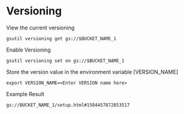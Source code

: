# Versioning 

View the current versioning

```
gsutil versioning get gs://$BUCKET_NAME_1
```

Enable Versioning

```
gsutil versioning set on gs://$BUCKET_NAME_1
```

Store the version value in the environment variable [VERSION_NAME]

```
export VERSION_NAME=<Enter VERSION name here>
```

Example Result

```
gs://BUCKET_NAME_1/setup.html#1584457872853517
```
